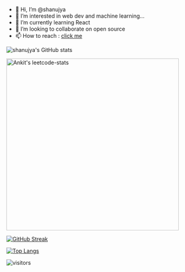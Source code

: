 - 👋 Hi, I’m @shanujya
- 👀 I’m interested in web dev and machine learning...
- 🌱 I’m currently learning React
- 💞️ I’m looking to collaborate on open source
- 📫 How to reach : [click me](https://www.linkedin.com/in/shanujya-mishra)

<!---
shanujya/shanujya is a ✨ special ✨ repository because its `README.md` (this file) appears on your GitHub profile.
You can click the Preview link to take a look at your changes.
--->
![shanujya's GitHub stats](https://github-readme-stats.vercel.app/api?username=shanujya&hide=stars,prs,issues)


<a href="https://leetcode.com/shanujya/" target="_blank"><img src="https://leetcard.jacoblin.cool/shanujya?hide=ranking&theme=unicorn&extension=heatmap" alt="Ankit's leetcode-stats" width="450" ></a>

[![GitHub Streak](http://github-readme-streak-stats.herokuapp.com?user=shanujya&theme=buefy&background=FFFFFF)](https://github.com/shanujya)

 [![Top Langs](https://github-readme-stats.vercel.app/api/top-langs?username=shanujya&show_icons=true&locale=en&layout=compact)](https://github.com/shanujya) 


![visitors](https://visitor-badge.laobi.icu/badge?page_id=shanujya)
